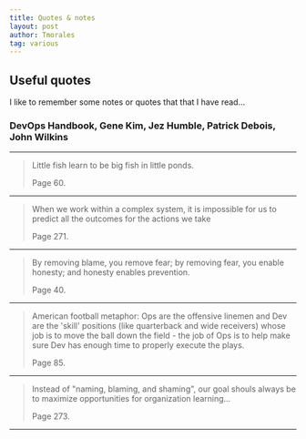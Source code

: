 ```yaml
---
title: Quotes & notes
layout: post
author: Tmorales
tag: various
---
```

## Useful quotes

I like to remember some notes or quotes that that I have read...

### DevOps Handbook, Gene Kim, Jez Humble, Patrick Debois, John Wilkins
---
> Little fish learn to be big fish in little ponds.
>
> Page 60.
---

> When we work within a complex system, it is impossible for us to predict all the outcomes for the actions we take
>
> Page 271.
---

> By removing blame, you remove fear; by removing fear, you enable honesty; and honesty enables prevention.
>
> Page 40.
---

> American football metaphor: Ops are the offensive linemen and Dev are the 'skill' positions (like quarterback and wide receivers) whose job is to move the ball down the field - the job of Ops is to help make sure Dev has enough time to properly execute the plays.
>
> Page 85.
---

> Instead of "naming, blaming, and shaming", our goal shouls always be to maximize opportunities for organization learning...
>
> Page 273.
---
